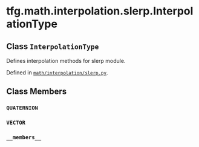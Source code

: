 <div itemscope itemtype="http://developers.google.com/ReferenceObject">
<meta itemprop="name" content="tfg.math.interpolation.slerp.InterpolationType" />
<meta itemprop="path" content="Stable" />
<meta itemprop="property" content="QUATERNION"/>
<meta itemprop="property" content="VECTOR"/>
<meta itemprop="property" content="__members__"/>
</div>

# tfg.math.interpolation.slerp.InterpolationType

## Class `InterpolationType`

Defines interpolation methods for slerp module.





Defined in [`math/interpolation/slerp.py`](https://github.com/tensorflow/graphics/blob/master/tensorflow_graphics/math/interpolation/slerp.py).

<!-- Placeholder for "Used in" -->


## Class Members

<h3 id="QUATERNION"><code>QUATERNION</code></h3>

<h3 id="VECTOR"><code>VECTOR</code></h3>

<h3 id="__members__"><code>__members__</code></h3>


